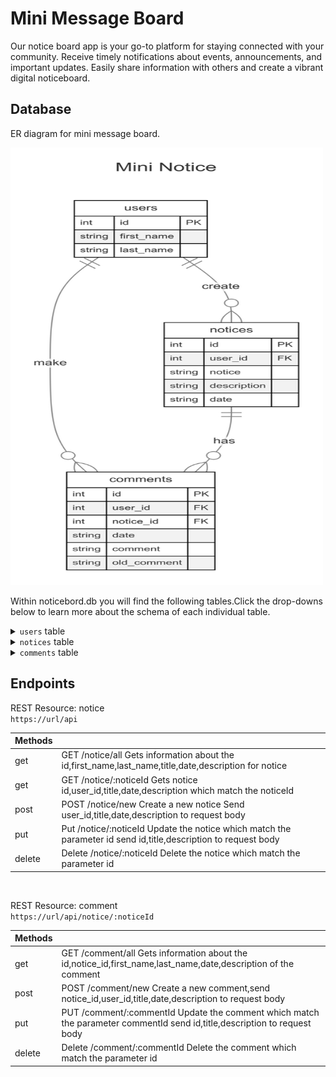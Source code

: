 # Mini Message Board

Our notice board app is your go-to platform for staying connected with your community. Receive timely notifications about events, announcements, and important updates. Easily share information with others and create a vibrant digital noticeboard.

## Database

ER diagram for mini message board.


<img src="./assets/screenshoot/miniNoticeErDiagram.png" width="500" height="700">

Within noticebord.db you will find the following tables.Click the drop-downs below to learn more about the schema of each individual table.

<details>
    <summary><code>users</code> table</summary>
    <code>users</code> table contains the following columns <br/>
    <code>id</code> which is the id of the user <br/>
    <code>first_name</code> which is the first name of the user <br/>
    <code>last_name</code> which is the last name of the user <br/>
</details>

<details>
    <summary><code>notices</code> table</summary>
    <code>notices</code> table contains the following columns <br/>
    <code>id</code> which is the id of the notice <br/>
    <code>user_id</code> which is the id of the user who created the notice <br/>    
    <code>notice</code> which is the description of the notice <br/>
    <code>description</code> which is the description of the notice <br/>
    <code>date</code> which is the date when the notice created<br/>
</details>

<details>
    <summary><code>comments</code> table</summary>
    <code>comments</code> table contains the following columns <br/>
    <code>id</code> which is the id of the comment <br/>
    <code>notice_id</code> which is the id of the notice where user comments<br/>
    <code>user_id</code> which is the id of the user who comment on the notice<br/>
    <code>date</code> which is the date of the comment<br/>
    <code>comment</code> which is the comment user made<br/>
    <code>old_comment</code> which is the old comment which had been edited <br/>
</details>

## Endpoints

REST Resource: notice<br/>
<code>https://url/api</code><br/>

| Methods |                                                                                                                |
| ------- | -------------------------------------------------------------------------------------------------------------- |
| get     | GET /notice/all Gets information about the id,first_name,last_name,title,date,description for notice           |
| get     | GET /notice/:noticeId Gets notice id,user_id,title,date,description which match the noticeId                   |
| post    | POST /notice/new Create a new notice Send user_id,title,date,description to request body                       |
| put     | Put /notice/:noticeId Update the notice which match the parameter id send id,title,description to request body |
| delete  | Delete /notice/:noticeId Delete the notice which match the parameter id                                        |

</br>

REST Resource: comment<br/>
<code>https://url/api/notice/:noticeId</code><br/>

| Methods |                                                                                                                          |
| ------- | ------------------------------------------------------------------------------------------------------------------------ |
| get     | GET /comment/all Gets information about the id,notice_id,first_name,last_name,date,description of the comment            |
| post    | POST /comment/new Create a new comment,send notice_id,user_id,title,date,description to request body                     |
| put     | PUT /comment/:commentId Update the comment which match the parameter commentId send id,title,description to request body |
| delete  | Delete /comment/:commentId Delete the comment which match the parameter id                                               |
